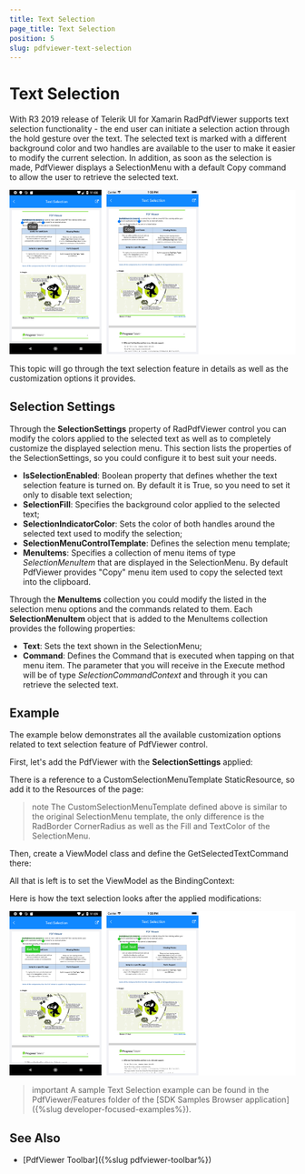 ```yaml
---
title: Text Selection
page_title: Text Selection
position: 5
slug: pdfviewer-text-selection
---
```


# Text Selection

With R3 2019 release of Telerik UI for Xamarin RadPdfViewer supports text selection functionality - the end user can initiate a selection action through the hold gesture over the text. The selected text is marked with a different background color and two handles are available to the user to make it easier to modify the current selection. In addition, as soon as the selection is made, PdfViewer displays a SelectionMenu with a default Copy command to allow the user to retrieve the selected text.

![PdfViewer Text Selection](images/pdfviewer-defaultselection.png)

This topic will go through the text selection feature in details as well as the customization options it provides.

## Selection Settings

Through the **SelectionSettings** property of RadPdfViewer control you can modify the colors applied to the selected text as well as to completely customize the displayed selection menu. This section lists the properties of the SelectionSettings, so you could configure it to best suit your needs.

* **IsSelectionEnabled**: Boolean property that defines whether the text selection feature is turned on. By default it is True, so you need to set it only to disable text selection;
* **SelectionFill**: Specifies the background color applied to the selected text;
* **SelectionIndicatorColor**: Sets the color of both handles around the selected text used to modify the selection;
* **SelectionMenuControlTemplate**: Defines the selection menu template;
* **MenuItems**: Specifies a collection of menu items of type *SelectionMenuItem* that are displayed in the SelectionMenu. By default PdfViewer provides "Copy" menu item used to copy the selected text into the clipboard.

Through the **MenuItems** collection you could modify the listed in the selection menu options and the commands related to them. Each **SelectionMenuItem** object that is added to the MenuItems collection provides the following properties:

* **Text**: Sets the text shown in the SelectionMenu;
* **Command**: Defines the Command that is executed when tapping on that menu item. The parameter that you will receive in the Execute method will be of type *SelectionCommandContext* and through it you can retrieve the selected text.
	
## Example

The example below demonstrates all the available customization options related to text selection feature of PdfViewer control.

First, let's add the PdfViewer with the **SelectionSettings** applied:

<snippet id='pdfviewer-features-textselection-xaml' />

There is a reference to a CustomSelectionMenuTemplate StaticResource, so add it to the Resources of the page:

<snippet id='pdfviewer-features-textselection-resources' />

>note The CustomSelectionMenuTemplate defined above is similar to the original SelectionMenu template, the only difference is the RadBorder CornerRadius as well as the Fill and TextColor of the SelectionMenu.

Then, create a ViewModel class and define the GetSelectedTextCommand there:

<snippet id='pdfviewer-textselection-viewmodel' />

All that is left is to set the ViewModel as the BindingContext:

<snippet id='pdfviewer-features-textselection-setvm' />

Here is how the text selection looks after the applied modifications:

![PdfViewer Custom Text Selection](images/pdfviewer-customselection.png)

>important A sample Text Selection example can be found in the PdfViewer/Features folder of the [SDK Samples Browser application]({%slug developer-focused-examples%}).

## See Also

- [PdfViewer Toolbar]({%slug pdfviewer-toolbar%})
